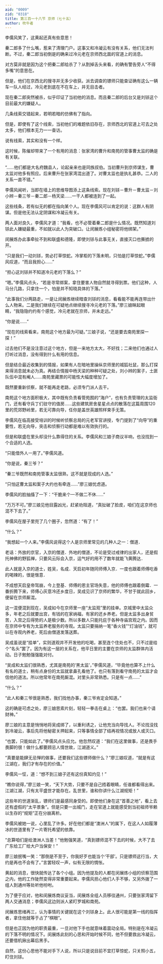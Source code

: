 ```yaml
---
aid: "0009"
zid: "0318"
title: 第三百一十八节 京师（七十五）
author: 吹牛者
---
```


李儒风笑了，这黄起还真有些意思！

秦二郎多了什么嘴，惹来了清理门户。这事又和冷凝云有没有关系，他们无法判断。不过，秦二郎当初倒是的确来过冷元老在京师西北面的官道上的消息。

对方莫非就是因为这个把秦二郎给杀了？从割掉舌头来看，的确有警告旁人“不得多嘴”的意思在。

但是，他们在京西北的搜寻并无多少收获。派去调查的镖师只能查证确有这么一辆车一队人经过，冷元老到底在不在车上，并无目击者。

现在秦二郎突然被杀，似乎印证了当初他的消息。而且秦二郎的后台又是刘铩这个目前最大的嫌疑人。

几条线索交错起来，若明若暗的仿佛有了指向。

但是，即使有了这个线索，当初他们的难题依旧存在，京师西北的官道上可去之处太多，他们根本无力一一查访。

说有线索，其实和没有一个样。

这时候，陈催却带来了一个有用的消息：张家湾的曹升和南苑的管事曹太监的确是有关联。

“……他们都是大名府魏县人，论起亲来也是同族叔伯。当初曹升到京师谋生，曹太监对他多有照应。后来曹升在张家湾混出道了。对曹太监也是执礼甚恭。二人的关系一直不错。”

李儒风闻听，当即在墙上的思维导图添上这条线索。现在刘铩－曹升－曹太监－刘小辫－秦三爷－秦二郎－杨天梁……一干人都被连到了一起。

这些线条，若有似无的都在指向某个人。现在李儒风可以肯定的说：这群人有阴谋。但是他无法认定阴谋和冷凝云有关。

两人面对良久，李儒风才道：“我看，也不必管着秦二郎是什么情况。既然知道刘铩此人嫌疑最重，不如就以此人为突破口。让闵展炼小组秘密将他绑架。”

闵展炼办此事牵扯不到和联盛和德隆，即使刘铩与此事无关，直接灭口也撕掳的开。

“只是我们一动刘铩，势必打草惊蛇。冷掌柜的下落未明，只怕是打草惊蛇。”李儒风叹道，“而且我担心……”

“担心这刘铩并不知道冷元老的下落么？”

“嗯。”李儒风点头，“若是寻常绑案，拿住要害人物自然就寻得到票。他们这种，人马分几路，只拿住一个，怕是并不知晓具体的下落。”

“此事我们分两路走，一是让闵展炼继续暗查刘铩的消息，看看能不能再连带出什么人物来。二是我们继续在可疑地点继续搜寻冷元老的下落。”廖三娘眯起眼睛，“我隐隐约约有个感觉，冷元老就在京师，并未走远。”

“你是说……”

“现在的线索看来，南苑这个地方最为可疑。”三娘子说，“还是要去南苑里探一探！”

过去他们不是没注意过这个地方，但是一来地方太大，不好找；二来他们也通过人打听过消息，没有得到什么有用的信息。

但是结合最近收集到的情报，如果有人在暗地里操纵京师里的城狐社鼠，那么打探来得消息就未必为真。再结合情报中杨天梁的种种可疑之处，刘小辫的案子，土匪队伍中混有阉人……南苑里藏票的可能性大幅度增加了。

既然要重新侦察，就不能再走老路，必须专门派人去干。

南苑这个地方面积极大，其中既有负责看管苑囿的“海户”，也有负责管理的太监衙门，还有看守兵丁们驻守的值房……这些建筑房舍星星点点的散落在这篇周围120里的荒郊野岭里，若无可靠向导，任你是盖世英雄照样束手无策。

李儒风在临高接受培训的时候听侦察总局的元老军官讲授，专门提到了“向导”的重要性，若无向导，突击和侦察行动都是难以有效执行的。

但是和联盛在里头却没什么靠得住的关系。李儒风和三娘子商议半响，也没找到一个合适的人选。

“只能借外人一用了。”李儒风道。

“你是说，秦三爷？”

“秦三爷既然和南苑管事太监很熟，这不就是现成的人选。”

“只怕这曹太监和案子大约也有牵连……”廖三娘忧虑道。

李儒风的脸抽搐了一下：“干脆来个一不做二不休……”

“万万不可。”廖三娘见他目露凶光，赶紧劝阻道，“真扯破了脸皮，咱们在这京师也混不下去了。”

李儒风在屋子里兜了几个圈子，忽然道：“有了！”

“什么？”

“我想起一个人来。”李儒风说得这个人是京师里常见的几种人之一：僧道．

老话：外放的京官，入京的僧道．外地的僧道，不论是受过戒律的出家人，还是假托神佛的野狐禅，只要风云际会入京，运气好的用不了数年就能飞黄腾达．

此人就是入京的道士，姓吴，名成．天启初年随同师傅入京．一度也跟着师傅吃香的喝辣的，很是惬意．

不成想天启皇帝驾崩，今上登基．师傅的恩主官场失意，他的师傅也跟着倒霉．一番折腾下来，师傅心灰意冷还乡度日，吴成见识了京师的繁华，不甘于就此回乡，便留在京师厮混。

这一混便混到现在，吴成如今在京师里一座“太监观”里的挂单。京城里中太监众多，年老之后就要出宫，有钱的在家纳福，有家的还乡养老。但是太监多出身贫苦，入宫之后得势的人是极少数。所以多数人只能托庇于各种寺庙宫观之内。因而在京师中专有为太监养老服务的寺观。太监只要捐纳一笔“香火钱”“灯油钱”，就可以在寺观内养老，死后由僧道发落送葬。

吴成虽说是“挂单”，实则道观并不开发他的吃喝，甚至连个住处也不，只不过是给个“名头”罢了。因为有这一层的关系在，他平日里的主要在京师的太监群体内活动。日子勉勉强强能对付。

“吴成和太监们很熟悉，尤其是南苑的‘黑太监’，”李儒风道，“毕竟他也算不上什么有名的道士，稍有点身份的太监就拿鼻孔看他了。也只有落到看守南苑的太监才会信他的道法。所以他常年在南苑厮混。对里头非常熟悉。只是有一点……”

“什么？”

“此人和秦三爷很是熟悉，我们找他办事，秦三爷肯定会知道。”

这的确是可虑之处，廖三娘思索片刻，轻轻一拳击在桌上：“也罢。我们也来个请财神。”

廖三娘的主意是悄悄地将吴成绑了，以重利诱之，让他充当向导找人。不论找没找到冷凝云，事后先将他秘密关押起来，只等事情全部了结再视情况或放人或灭口。

“也罢，只能如此了。”李儒风点头应允。他忽然叹道：“我们在这里做事，还是畏手畏脚的很！做什么都要顾忌人情世故，江湖道义。”

“真要是能肆无忌惮的做事，还要我们这些镖师做什么？”廖三娘叹道，“就是有这江湖在，我们才有存在的价值。”

李儒风一怔，道：“想不到三娘子还有这份真知灼见！”

“瞧你说得，”廖三娘一笑，“天下大势，只要不是自己捂着眼睛，任谁都看得出来。江湖江湖，只有太平盛世才能存在。乱世里，谁和你讲什么江湖规矩！”

这些年的世道渐乱，镖师们是最感同身受的。即使他们身在这“首善之地”，看上去还有虚假的“太平景象”。但是只要一出城门，走在官道上就能感受到当初祖师爷赖以生存的“规矩”正在分崩离析。

李儒风被她一说，心里乱了许多。好在他们都是“澳洲人”的属下，在这人人如履薄冰的世道里有了一片寄托希望的依靠。

“总算咱们是给澳洲人当差！”他勉强笑道，“真到镖师混不下去的时候，大不了去广东给工厂给大户当保安！”

廖三娘抿嘴一笑：“那倒是不至于，你我好歹也能当个‘干部’。只是镖师这行当，大约是再也不会有了。”言罢轻叹一声，似有无限的惆怅。

黄起的消息，很快就传达了各个小组。因为他提及的人都在闵展炼小组的侦察范围之内，他的工作陡然变得非常重要起来。李儒风担心他们人手不够，又另外拨了一组人到通州等处听他吩咐。

为了便于应对，他和闵展炼商议妥当，闵展炼全组人员移往通州，只要张家湾留下两人交通消息；李儒风这边则派人紧盯罗城和南苑。

闵展炼思绪再三，认为事情的关键就在这个刘铩身上。此人很可能是第一线的指挥者，拿住他就等于占了“棋眼”。

但是也正因为他的职责最重，一旦对他下手也就意味着震动全局。特别是在冷凝云的下落不明的情况下。闵展炼此刻的心思和开始时候不同，他不但要救出冷凝云，还要借机揪出幕后黑手。

自然，这份心思他不能对手下人说，所以只是说目前不宜打草惊蛇，只关照小五，盯住刘铩。

